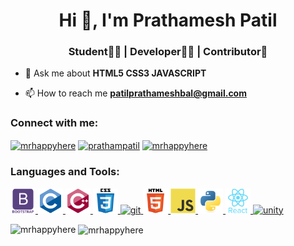 <h1 align="center">Hi 👋, I'm Prathamesh Patil</h1>
<h3 align="center">Student👨‍🎓 | Developer👨‍💻 | Contributor🤝</h3>

- 💬 Ask me about **HTML5 CSS3 JAVASCRIPT**

- 📫 How to reach me **patilprathameshbal@gmail.com**

<h3 align="left">Connect with me:</h3>
<p align="left">
<a href="https://twitter.com/mrhappyhere" target="blank"><img align="center" <img src="https://img.icons8.com/nolan/50/twitter-circled.png" alt="mrhappyhere" height="30" width="40" /></a>
<a href="https://linkedin.com/in/prathampatil" target="blank"><img align="center" <img src="https://img.icons8.com/nolan/50/linkedin.png" alt="prathampatil" height="30" width="40" /></a>
<a href="https://instagram.com/mrhappyhere" target="blank"><img align="center" <img src="https://img.icons8.com/nolan/96/instagram-new.png" alt="mrhappyhere" height="30" width="40" /></a>
</p>

<h3 align="left">Languages and Tools:</h3>
<p align="left"> <a href="https://getbootstrap.com" target="_blank"> <img src="https://raw.githubusercontent.com/devicons/devicon/master/icons/bootstrap/bootstrap-plain-wordmark.svg" alt="bootstrap" width="40" height="40"/> </a> <a href="https://www.cprogramming.com/" target="_blank"> <img src="https://raw.githubusercontent.com/devicons/devicon/master/icons/c/c-original.svg" alt="c" width="40" height="40"/> </a> <a href="https://www.w3schools.com/cpp/" target="_blank"> <img src="https://raw.githubusercontent.com/devicons/devicon/master/icons/cplusplus/cplusplus-original.svg" alt="cplusplus" width="40" height="40"/> </a> <a href="https://www.w3schools.com/css/" target="_blank"> <img src="https://raw.githubusercontent.com/devicons/devicon/master/icons/css3/css3-original-wordmark.svg" alt="css3" width="40" height="40"/> </a> <a href="https://git-scm.com/" target="_blank"> <img src="https://www.vectorlogo.zone/logos/git-scm/git-scm-icon.svg" alt="git" width="40" height="40"/> </a> <a href="https://www.w3.org/html/" target="_blank"> <img src="https://raw.githubusercontent.com/devicons/devicon/master/icons/html5/html5-original-wordmark.svg" alt="html5" width="40" height="40"/> </a> <a href="https://developer.mozilla.org/en-US/docs/Web/JavaScript" target="_blank"> <img src="https://raw.githubusercontent.com/devicons/devicon/master/icons/javascript/javascript-original.svg" alt="javascript" width="40" height="40"/> </a> <a href="https://www.python.org" target="_blank"> <img src="https://raw.githubusercontent.com/devicons/devicon/master/icons/python/python-original.svg" alt="python" width="40" height="40"/> </a> <a href="https://reactjs.org/" target="_blank"> <img src="https://raw.githubusercontent.com/devicons/devicon/master/icons/react/react-original-wordmark.svg" alt="react" width="40" height="40"/> </a> <a href="https://unity.com/" target="_blank"> <img src="https://www.vectorlogo.zone/logos/unity3d/unity3d-icon.svg" alt="unity" width="40" height="40"/> </a> </p>

<p><img align="left" src="https://github-readme-stats.vercel.app/api/top-langs?username=mrhappyhere&show_icons=true&locale=en&layout=compact" alt="mrhappyhere" /></p>

<p>&nbsp;<img align="center" src="https://github-readme-stats.vercel.app/api?username=mrhappyhere&show_icons=true&locale=en" alt="mrhappyhere" /></p>
